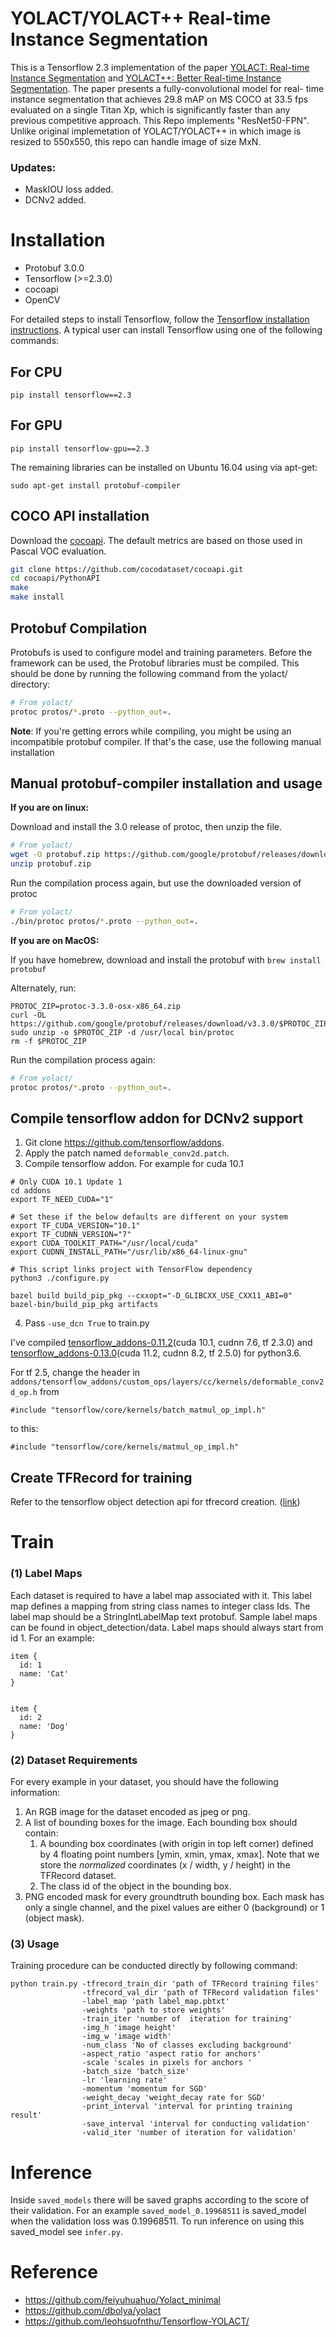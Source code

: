 # YOLACT/YOLACT++ Real-time Instance Segmentation
This is a Tensorflow 2.3 implementation of the paper [YOLACT: Real-time Instance Segmentation](https://arxiv.org/abs/1904.02689) and [YOLACT++: Better Real-time Instance Segmentation](https://arxiv.org/abs/1912.06218). The paper presents a fully-convolutional model for real- time instance segmentation that achieves 29.8 mAP on MS COCO at 33.5 fps evaluated on a single Titan Xp, which is significantly faster than any previous competitive approach. This Repo implements "ResNet50-FPN". Unlike original implemetation of YOLACT/YOLACT++ in which image is resized to 550x550, this repo can handle image of size MxN.  <br/>

### Updates:
* MaskIOU loss added.
* DCNv2 added.

# Installation
* Protobuf 3.0.0
* Tensorflow (>=2.3.0)
* cocoapi
* OpenCV

For detailed steps to install Tensorflow, follow the [Tensorflow installation instructions](https://www.tensorflow.org/install/). A typical user can install Tensorflow using one of the following commands:

## For CPU
```
pip install tensorflow==2.3
```
## For GPU
```
pip install tensorflow-gpu==2.3
```

The remaining libraries can be installed on Ubuntu 16.04 using via apt-get:
```
sudo apt-get install protobuf-compiler
```

## COCO API installation
Download the
[cocoapi](https://github.com/cocodataset/cocoapi). The default metrics are
based on those used in Pascal VOC evaluation.

```bash
git clone https://github.com/cocodataset/cocoapi.git
cd cocoapi/PythonAPI
make
make install
```

## Protobuf Compilation

Protobufs is used to configure model and training parameters. Before the framework can be used, the Protobuf libraries
must be compiled. This should be done by running the following command from
the yolact/ directory:


``` bash
# From yolact/
protoc protos/*.proto --python_out=.
```

**Note**: If you're getting errors while compiling, you might be using an incompatible protobuf compiler. If that's the case, use the following manual installation

## Manual protobuf-compiler installation and usage

**If you are on linux:**

Download and install the 3.0 release of protoc, then unzip the file.

```bash
# From yolact/
wget -O protobuf.zip https://github.com/google/protobuf/releases/download/v3.0.0/protoc-3.0.0-linux-x86_64.zip
unzip protobuf.zip
```

Run the compilation process again, but use the downloaded version of protoc

```bash
# From yolact/
./bin/protoc protos/*.proto --python_out=.
```

**If you are on MacOS:**

If you have homebrew, download and install the protobuf with
```brew install protobuf```

Alternately, run:
```
PROTOC_ZIP=protoc-3.3.0-osx-x86_64.zip
curl -OL https://github.com/google/protobuf/releases/download/v3.3.0/$PROTOC_ZIP
sudo unzip -o $PROTOC_ZIP -d /usr/local bin/protoc
rm -f $PROTOC_ZIP
```

Run the compilation process again:

``` bash
# From yolact/
protoc protos/*.proto --python_out=.
```

## Compile tensorflow addon for DCNv2 support
1. Git clone https://github.com/tensorflow/addons.
2. Apply the patch named `deformable_conv2d.patch`.
3. Compile tensorflow addon. For example for cuda 10.1 
```
# Only CUDA 10.1 Update 1 
cd addons
export TF_NEED_CUDA="1"

# Set these if the below defaults are different on your system
export TF_CUDA_VERSION="10.1"
export TF_CUDNN_VERSION="7"
export CUDA_TOOLKIT_PATH="/usr/local/cuda"
export CUDNN_INSTALL_PATH="/usr/lib/x86_64-linux-gnu"

# This script links project with TensorFlow dependency
python3 ./configure.py

bazel build build_pip_pkg --cxxopt="-D_GLIBCXX_USE_CXX11_ABI=0"
bazel-bin/build_pip_pkg artifacts
```
4. Pass `-use_dcn True` to train.py

I've compiled [tensorflow_addons-0.11.2](https://drive.google.com/file/d/1ClNgAukN_nVCOsdzzWbOqHRrld94HJcq/view?usp=sharing)(cuda 10.1, cudnn 7.6, tf 2.3.0) and [tensorflow_addons-0.13.0](https://drive.google.com/file/d/1Z5-9QAuXf_aUKUa2PIjXZ7TmS1K41UZI/view?usp=sharing)(cuda 11.2, cudnn 8.2, tf 2.5.0) for python3.6.

For tf 2.5, change the header in `addons/tensorflow_addons/custom_ops/layers/cc/kernels/deformable_conv2d_op.h` from 
```
#include "tensorflow/core/kernels/batch_matmul_op_impl.h"
```
to this:
```
#include "tensorflow/core/kernels/matmul_op_impl.h"
```

## Create TFRecord for training 
Refer to the tensorflow object detection api for tfrecord creation. ([link](https://github.com/tensorflow/models/blob/master/research/object_detection/g3doc/using_your_own_dataset.md))


# Train
### (1) Label Maps
Each dataset is required to have a label map associated with it. This label map defines a mapping from string class names to integer class Ids. The label map should be a StringIntLabelMap text protobuf. Sample label maps can be found in object_detection/data. Label maps should always start from id 1. For an example:
```
item {
  id: 1
  name: 'Cat'
}


item {
  id: 2
  name: 'Dog'
}
```

### (2) Dataset Requirements
For every example in your dataset, you should have the following information:

1. An RGB image for the dataset encoded as jpeg or png.
2. A list of bounding boxes for the image. Each bounding box should contain:
    1. A bounding box coordinates (with origin in top left corner) defined by 4
       floating point numbers [ymin, xmin, ymax, xmax]. Note that we store the
       _normalized_ coordinates (x / width, y / height) in the TFRecord dataset.
    2. The class id of the object in the bounding box.
3. PNG encoded mask for every groundtruth bounding box. Each mask has only a single channel, and the pixel values are either 0 (background) or 1 (object mask). 

### (3) Usage
Training procedure can be conducted directly by following command:
```
python train.py -tfrecord_train_dir 'path of TFRecord training files'
                -tfrecord_val_dir 'path of TFRecord validation files'
                -label_map 'path label_map.pbtxt'
                -weights 'path to store weights' 
                -train_iter 'number of  iteration for training'
                -img_h 'image height'
                -img_w 'image width'
                -num_class 'No of classes excluding background'
                -aspect_ratio 'aspect ratio for anchors'
                -scale 'scales in pixels for anchors '
                -batch_size 'batch_size'
                -lr 'learning rate'
                -momentum 'momentum for SGD'
                -weight_decay 'weight_decay rate for SGD'
                -print_interval 'interval for printing training result'
                -save_interval 'interval for conducting validation'
                -valid_iter 'number of iteration for validation'
```

# Inference 
Inside `saved_models` there will be saved graphs according to the score of their validation. For an example `saved_model_0.19968511` is saved_model when the validation loss was 0.19968511. To run inference on using this saved_model see `infer.py`.

# Reference
* https://github.com/feiyuhuahuo/Yolact_minimal
* https://github.com/dbolya/yolact
* https://github.com/leohsuofnthu/Tensorflow-YOLACT/
